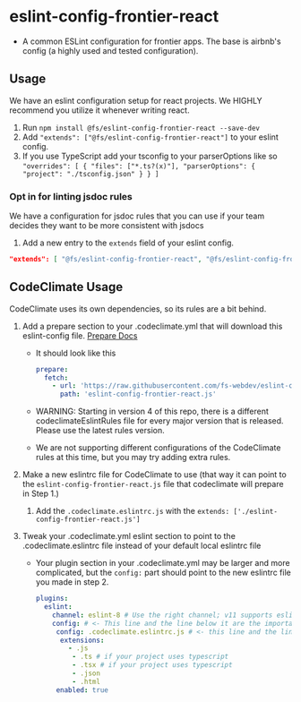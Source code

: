 # eslint-config-frontier-react

- A common ESLint configuration for frontier apps. The base is airbnb's config (a highly used and tested configuration).

## Usage

We have an eslint configuration setup for react projects. We HIGHLY recommend you utilize it whenever writing react.

1. Run `npm install @fs/eslint-config-frontier-react --save-dev`
2. Add `"extends": ["@fs/eslint-config-frontier-react"]` to your eslint config.
3. If you use TypeScript add your tsconfig to your parserOptions like so `"overrides": [ { "files": ["*.ts?(x)"], "parserOptions": { "project": "./tsconfig.json" } } ]`

### Opt in for linting jsdoc rules

We have a configuration for jsdoc rules that you can use if your team decides they want to be more consistent with jsdocs

1. Add a new entry to the `extends` field of your eslint config.

```json
"extends": [ "@fs/eslint-config-frontier-react", "@fs/eslint-config-frontier-react/jsdoc" ],
```

## CodeClimate Usage

CodeClimate uses its own dependencies, so its rules are a bit behind.

1. Add a prepare section to your .codeclimate.yml that will download this eslint-config file. [Prepare Docs](https://docs.codeclimate.com/docs/configuring-the-prepare-step)

   - It should look like this

     ```yaml
     prepare:
       fetch:
         - url: 'https://raw.githubusercontent.com/fs-webdev/eslint-config-frontier-react/master/codeclimateEslintRulesv11.js'
           path: 'eslint-config-frontier-react.js'
     ```

   - WARNING: Starting in version 4 of this repo, there is a different codeclimateEslintRules file for every major version
     that is released. Please use the latest rules version.
   - We are not supporting different configurations of the CodeClimate rules at this time, but you may try adding extra rules.

2. Make a new eslintrc file for CodeClimate to use (that way it can point to the `eslint-config-frontier-react.js` file that codeclimate will prepare in Step 1.)

   1. Add the `.codeclimate.eslintrc.js` with the `extends: ['./eslint-config-frontier-react.js']`

3. Tweak your .codeclimate.yml eslint section to point to the .codeclimate.eslintrc file instead of your default local eslintrc file

   - Your plugin section in your .codeclimate.yml may be larger and more complicated, but the `config:` part should point to the new eslintrc file you made in step 2.

     ```yaml
     plugins:
       eslint:
         channel: eslint-8 # Use the right channel; v11 supports eslint-8
         config: # <- This line and the line below it are the important lines to add/tweak
          config: .codeclimate.eslintrc.js # <- this line and the line above it are the important lines to add/tweak
           extensions:
             - .js
              - .ts # if your project uses typescript
              - .tsx # if your project uses typescript
              - .json
              - .html
          enabled: true
     ```
